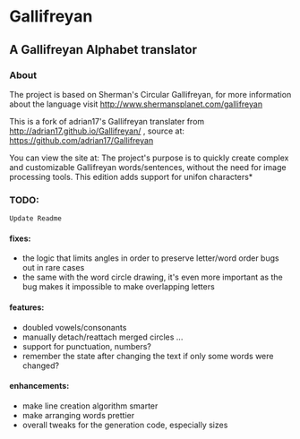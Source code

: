 Gallifreyan
===========

## A Gallifreyan Alphabet translator

### About

The project is based on Sherman's Circular Gallifreyan, for more information about the language visit http://www.shermansplanet.com/gallifreyan

This is a fork of adrian17's Gallifreyan translater from http://adrian17.github.io/Gallifreyan/ , source at: https://github.com/adrian17/Gallifreyan

You can view the site at:
The project's purpose is to quickly create complex and customizable Gallifreyan words/sentences, without the need for image processing tools.
This edition adds support for unifon characters*



### TODO:
    Update Readme
#### fixes:
- the logic that limits angles in order to preserve letter/word order bugs out in rare cases
- the same with the word circle drawing, it's even more important as the bug makes it impossible to make overlapping letters

#### features:
- doubled vowels/consonants
- manually detach/reattach merged circles
...
- support for punctuation, numbers?
- remember the state after changing the text if only some words were changed?

#### enhancements:
- make line creation algorithm smarter
- make arranging words prettier
- overall tweaks for the generation code, especially sizes
